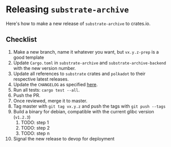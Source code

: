 # Releasing `substrate-archive`

Here's how to make a new release of `substrate-archive` to crates.io.

## Checklist

1. Make a new branch, name it whatever you want, but `vx.y.z-prep` is a good template
1. Update `Cargo.toml` in `substrate-archive` and `substrate-archive-backend` with the new version number.
1. Update all references to `substrate` crates and `polkadot` to their respective latest releases.
1. Update the `CHANGELOG` as specified [here](https://keepachangelog.com/en/1.0.0/).
1. Run all tests: `cargo test --all`.
1. Push the PR.
1. Once reviewed, merge it to master.
1. Tag master with `git tag vx.y.z` and push the tags with `git push --tags`
1. Build a binary for debian, compatible with the current glibc version (`v1.2.3`)
    1. TODO: step 1
    1. TODO: step 2
    1. TODO: step n
1. Signal the new release to devop for deployment
